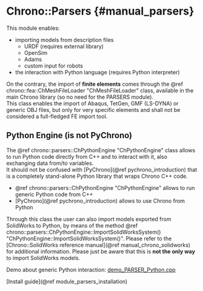 Chrono::Parsers {#manual_parsers}
=================================

This module enables:
- importing models from description files
  + URDF (requires external library)
  + OpenSim
  + Adams
  + custom input for robots
- the interaction with Python language (requires Python interpreter)

On the contrary, the import of **finite elements** comes through the @ref chrono::fea::ChMeshFileLoader "ChMeshFileLoader" class, available in the main Chrono library (so no need for the PARSERS module).  
This class enables the import of Abaqus, TetGen, GMF (LS-DYNA) or generic OBJ files, but only for very specific elements and shall not be considered a full-fledged FE import tool.

## Python Engine (is not PyChrono)
The @ref chrono::parsers::ChPythonEngine "ChPythonEngine" class allows to run Python code directly from C++ and to interact with it, also exchanging data from/to variables.  
It should not be confused with [PyChrono](@ref pychrono_introduction) that is a completely stand-alone Python library that wraps Chrono C++ code.

+ @ref chrono::parsers::ChPythonEngine "ChPythonEngine" allows to run generic Python code from C++
+ [PyChrono](@ref pychrono_introduction) allows to use Chrono from Python

Through this class the user can also import models exported from SolidWorks to Python, by means of the method @ref chrono::parsers::ChPythonEngine::ImportSolidWorksSystem() "ChPythonEngine::ImportSolidWorksSystem()". Please refer to the [Chrono::SolidWorks reference manual](@ref manual_chrono_solidworks) for additional information. Please just be aware that this is **not the only way** to import SolidWorks models.

Demo about generic Python interaction: [demo_PARSER_Python.cpp](https://github.com/projectchrono/chrono/blob/main/src/demos/parsers/demo_PARSER_Python.cpp)



[Install guide](@ref module_parsers_installation)





